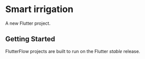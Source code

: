 # Smart irrigation

A new Flutter project.

## Getting Started

FlutterFlow projects are built to run on the Flutter _stable_ release.
